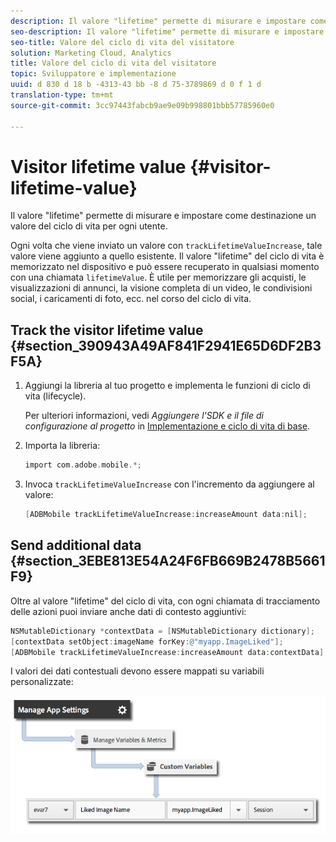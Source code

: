 ```yaml
---
description: Il valore "lifetime" permette di misurare e impostare come destinazione un valore del ciclo di vita per ogni utente.
seo-description: Il valore "lifetime" permette di misurare e impostare come destinazione un valore del ciclo di vita per ogni utente.
seo-title: Valore del ciclo di vita del visitatore
solution: Marketing Cloud, Analytics
title: Valore del ciclo di vita del visitatore
topic: Sviluppatore e implementazione
uuid: d 830 d 18 b -4313-43 bb -8 d 75-3789869 d 0 f 1 d
translation-type: tm+mt
source-git-commit: 3cc97443fabcb9ae9e09b998801bbb57785960e0

---
```



# Visitor lifetime value {#visitor-lifetime-value}

Il valore "lifetime" permette di misurare e impostare come destinazione un valore del ciclo di vita per ogni utente.

Ogni volta che viene inviato un valore con `trackLifetimeValueIncrease`, tale valore viene aggiunto a quello esistente. Il valore "lifetime" del ciclo di vita è memorizzato nel dispositivo e può essere recuperato in qualsiasi momento con una chiamata `lifetimeValue`. È utile per memorizzare gli acquisti, le visualizzazioni di annunci, la visione completa di un video, le condivisioni social, i caricamenti di foto, ecc. nel corso del ciclo di vita.

## Track the visitor lifetime value {#section_390943A49AF841F2941E65D6DF2B3F5A}

1. Aggiungi la libreria al tuo progetto e implementa le funzioni di ciclo di vita (lifecycle).

   Per ulteriori informazioni, vedi *Aggiungere l'SDK e il file di configurazione al progetto* in [Implementazione e ciclo di vita di base](/help/ios/getting-started/dev-qs.md).
1. Importa la libreria:

   ```objective-c
   import com.adobe.mobile.*;
   ```

1. Invoca `trackLifetimeValueIncrease` con l'incremento da aggiungere al valore:

   ```objective-c
   [ADBMobile trackLifetimeValueIncrease:increaseAmount data:nil];
   ```

## Send additional data {#section_3EBE813E54A24F6FB669B2478B5661F9}

Oltre al valore "lifetime" del ciclo di vita, con ogni chiamata di tracciamento delle azioni puoi inviare anche dati di contesto aggiuntivi:

```objective-c
NSMutableDictionary *contextData = [NSMutableDictionary dictionary]; 
[contextData setObject:imageName forKey:@"myapp.ImageLiked"]; 
[ADBMobile trackLifetimeValueIncrease:increaseAmount data:contextData];
```

I valori dei dati contestuali devono essere mappati su variabili personalizzate:

![](assets/map-variable-context-ltv.png)

